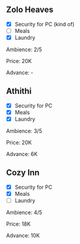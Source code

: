 ## Zolo Heaves
- [x] Security for PC (kind of)
- [ ] Meals
- [x] Laundry

Ambience: 2/5

Price: 20K

Advance: -

## Athithi
- [x] Security for PC
- [x] Meals
- [x] Laundry

Ambience: 3/5

Price: 20K

Advance: 6K

## Cozy Inn
- [x] Security for PC
- [x] Meals
- [ ] Laundry

Ambience: 4/5

Price: 18K

Advance: 10K